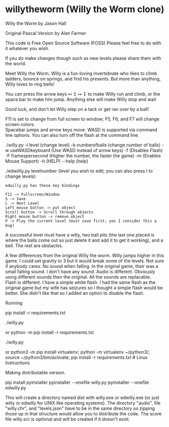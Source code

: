# willytheworm  (Willy the Worm clone)

Willy the Worm
by Jason Hall

Original Pascal Version by Alan Farmer

This code is Free Open Source Software (FOSS)
Please feel free to do with it whatever you wish.

If you do make changes though such as new levels
please share them with the world.

Meet Willy the Worm. Willy is a fun-loving invertebrate who likes to climb ladders, bounce on springs,
and find his presents.  But more than anything, Willy loves to ring bells!

You can press the arrow keys ↤ ↥ ↦ ↧ to make Willy run and climb, or the space bar to make him jump. Anything
else will make Willy stop and wait

Good luck, and don't let Willy step on a tack or get ran over by a ball!



F11 is set to change from full screen to window; F5, F6, and F7 will change screen colors.  
Spacebar jumps and arrow keys move.  WASD is supported via command line options. 
You can also turn off the flash at the command line.  

./willy.py 
	-l level  (change level)
	-b numberofballs   (change number of balls)
	-w useWASDkeyboard  (Use WASD instead of arrow keys)
	-f (Disables Flash) 
	-F framespersecond (Higher the number, the faster the game) 
	-m (Enables Mouse Support) 
	-h (HELP) 
	--help (help)

./edwiilly.py levelnumber (level you wish to edit; you can also press l to change levels)

	edwilly.py has these key bindings
	
	F11 -> Fullscreen/Window
	S -> Save
	L -> Next Level
	Left mouse button -> put object
	Scroll button -> Scroll through objects
	Right mouse button -> remove object
	P -> Play the current level (must save first; yes I consider this a bug)
	
A successful level must have a willy, two ball pits (the last one placed is where the balls come out so just delete it and add it to get it working), and a bell.  The rest are obstacles.  



A few differences from the original Willy the worm.
	Willy jumps higher in this game.  I could set gravity to 3 but it would break some of the levels.  Not sure if anybody cares.
	No sound when falling.  In the original game, their was a small falling sound.  I don't have any sound.
	Audio is different.  Obviously using different sounds then the original.  All the sounds are replacable.  
	Flash is different.  I have a simple white flash.  I had the same flash as the original game but my wife has seizures so I thought a simple flash would be better.  She didn't like that so I added an option to disable the flash.



Running

pip install -r requirements.txt

./willy.py


or python -m pip install -r requirements.txt

./willy.py


or python3 -m pip install virtualenv; python -m virtualenv ~/python3/; source ~/python3/bin/activate; pip install -r requirements.txt       # Linux Instructions


Making distributable version.

pip install pyinstaller
pyinstaller --onefile willy.py
pyinstaller --onefile edwilly.py

This will create a directory named dist with willy.exe or edwilly.exe (or just willy or edwilly for UNIX like operating systems).  The directory "audio", file "willy.chr", and "levels.json" have to be in the same directory so zipping those up in that structure would allow you to distribute the code.  The score file willy.scr is optional and will be created if it doesn't exist.  

